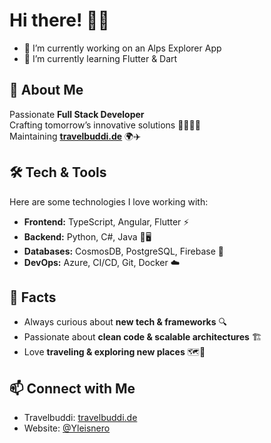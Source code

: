 # Hi there! 🦊👋

- 🔭 I’m currently working on an Alps Explorer App
- 🌱 I’m currently learning Flutter & Dart

## 🚀 About Me
Passionate **Full Stack Developer**  
Crafting tomorrow’s innovative solutions 👨🏼‍💻💡  
Maintaining [**travelbuddi.de**](https://travelbuddi.de) 🌍✈️  

## 🛠️ Tech & Tools
Here are some technologies I love working with:  
- **Frontend:** TypeScript, Angular, Flutter ⚡  
- **Backend:** Python, C#, Java 🐍🖥️  
- **Databases:** CosmosDB, PostgreSQL, Firebase 💾  
- **DevOps:** Azure, CI/CD, Git, Docker ☁️  

## 🌟 Facts
- Always curious about **new tech & frameworks** 🔍  
- Passionate about **clean code & scalable architectures** 🏗️  
- Love **traveling & exploring new places** 🗺️🦊  

## 📫 Connect with Me
- Travelbuddi: [travelbuddi.de](https://travelbuddi.de)  
- Website: [@Yleisnero](https://yleisnero.github.io/)  
